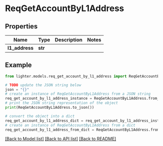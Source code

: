 # ReqGetAccountByL1Address


## Properties

Name | Type | Description | Notes
------------ | ------------- | ------------- | -------------
**l1_address** | **str** |  | 

## Example

```python
from lighter.models.req_get_account_by_l1_address import ReqGetAccountByL1Address

# TODO update the JSON string below
json = "{}"
# create an instance of ReqGetAccountByL1Address from a JSON string
req_get_account_by_l1_address_instance = ReqGetAccountByL1Address.from_json(json)
# print the JSON string representation of the object
print(ReqGetAccountByL1Address.to_json())

# convert the object into a dict
req_get_account_by_l1_address_dict = req_get_account_by_l1_address_instance.to_dict()
# create an instance of ReqGetAccountByL1Address from a dict
req_get_account_by_l1_address_from_dict = ReqGetAccountByL1Address.from_dict(req_get_account_by_l1_address_dict)
```
[[Back to Model list]](../README.md#documentation-for-models) [[Back to API list]](../README.md#documentation-for-api-endpoints) [[Back to README]](../README.md)


